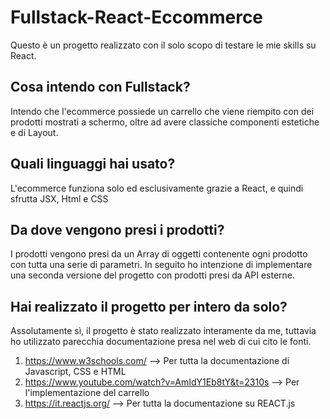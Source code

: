 # Fullstack-React-Eccommerce
Questo è un progetto realizzato con il solo scopo di testare le mie skills su React.

## Cosa intendo con Fullstack?
Intendo che l'ecommerce possiede un carrello che viene riempito con dei prodotti mostrati a schermo, oltre ad avere classiche componenti estetiche e di Layout.

## Quali linguaggi hai usato?
L'ecommerce funziona solo ed esclusivamente grazie a React, e quindi sfrutta JSX, Html e CSS

## Da dove vengono presi i prodotti?
I prodotti vengono presi da un Array di oggetti contenente ogni prodotto con tutta una serie di parametri.
In seguito ho intenzione di implementare una seconda versione del progetto con prodotti presi da API esterne.

## Hai realizzato il progetto per intero da solo?
Assolutamente sì, il progetto è stato realizzato interamente da me, tuttavia ho utilizzato parecchia documentazione presa nel web di cui cito le fonti.

1. https://www.w3schools.com/ --> Per tutta la documentazione di Javascript, CSS e HTML
2. https://www.youtube.com/watch?v=AmIdY1Eb8tY&t=2310s --> Per l'implementazione del carrello
3. https://it.reactjs.org/ --> Per tutta la documentazione su REACT.js
